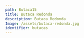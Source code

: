 ```yaml
---
path: Butaca15
title: Butaca Redonda
description: Butaca Redonda
Image: /assets/butaca-redonda.jpg
identifier: butacas
---
```


